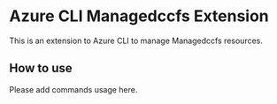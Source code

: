 # Azure CLI Managedccfs Extension #
This is an extension to Azure CLI to manage Managedccfs resources.

## How to use ##
Please add commands usage here.